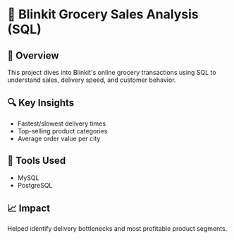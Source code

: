 # 🥦 Blinkit Grocery Sales Analysis (SQL)

## 📌 Overview
This project dives into Blinkit's online grocery transactions using SQL to understand sales, delivery speed, and customer behavior.

## 🔍 Key Insights
- Fastest/slowest delivery times
- Top-selling product categories
- Average order value per city

## 🧰 Tools Used
- MySQL
- PostgreSQL

## 📈 Impact
Helped identify delivery bottlenecks and most profitable product segments.
